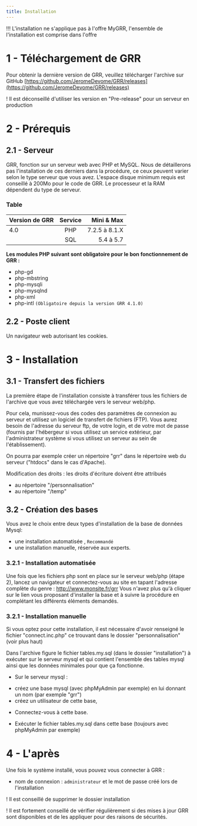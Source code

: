 ```yaml
---
title: Installation
---
```


!!! L'installation ne s'applique pas à l'offre MyGRR, l'ensemble de l'installation est comprise dans l'offre


# 1 - Téléchargement de GRR

Pour obtenir la dernière version de GRR, veuillez télécharger l'archive sur GitHub  [https://github.com/JeromeDevome/GRR/releases](https://github.com/JeromeDevome/GRR/releases)

! Il est déconseillé d'utiliser les version en "Pre-release" pour un serveur en production


# 2 - Prérequis

## 2.1 - Serveur

GRR, fonction sur un serveur web avec PHP et MySQL. Nous de détaillerons pas l'installation de ces derniers dans la procédure, ce ceux peuvent varier selon le type serveur que vous avez. L'espace disque minimum requis est conseillé à 200Mo pour le code de GRR. Le processeur et la RAM dépendent du type de serveur.


### Table

| Version de GRR       | Service                       | Mini & Max       |
| :-------------------------- | :---------------------------: | -------------------: |
| 4.0 							 | PHP							  | 7.2.5 à 8.1.X    |
| 								   | SQL               			    | 5.4 à 5.7       	  |


**Les modules PHP suivant sont obligatoire pour le bon fonctionnement de GRR :**
* php-gd
* php-mbstring
* php-mysqli
* php-mysqlnd
* php-xml
* php-intl `(Obligatoire depuis la version GRR 4.1.0)`

## 2.2 - Poste client

Un navigateur web autorisant les cookies.

# 3 - Installation

## 3.1 - Transfert des fichiers

La première étape de l'installation consiste à transférer tous les fichiers de
l'archive que vous avez téléchargée vers le serveur web/php.

Pour cela, munissez-vous des codes des paramètres de connexion au serveur et
utilisez un logiciel de transfert de fichiers (FTP). Vous aurez besoin de l'adresse du serveur ftp, de votre login, et de votre  mot de passe (fournis par l'hébergeur si vous utilisez un service extérieur, par l'administrateur système si vous utilisez un serveur au sein de l'établissement).

On pourra par exemple créer un répertoire "grr" dans le répertoire
web du serveur ("htdocs" dans le cas d'Apache).

Modification des droits : les droits d'écriture doivent être attribués
* au répertoire "/personnalisation" 
* au répertoire "/temp"

## 3.2 - Création des bases


Vous avez le choix entre deux types d'installation de la base de données Mysql:
*  une installation automatisée , `Recommandé`
*  une installation manuelle, réservée aux experts.


### 3.2.1 - Installation automatisée


Une fois que les fichiers php sont en place sur le serveur web/php (étape 2),
lancez un navigateur et connectez-vous au site en tapant l'adresse complète du
genre : http://www.monsite.fr/grr
Vous n'avez plus qu'à cliquer sur le lien vous proposant d'installer la base
et à suivre la procédure en complétant les différents éléments demandés.


### 3.2.1 - Installation manuelle

Si vous optez pour cette installation, il est nécessaire d'avoir renseigné le
fichier "connect.inc.php" ce trouvant dans le dossier "personnalisation" (voir plus haut)

Dans l'archive figure le fichier tables.my.sql (dans le dossier "installation") à exécuter sur le serveur mysql et qui
contient l'ensemble des tables mysql ainsi que les données minimales pour
que ça fonctionne.

-  Sur le serveur mysql :
* créez une base mysql (avec phpMyAdmin par exemple) en lui donnant un nom (par
exemple "grr")
* créez un utilisateur de cette base,

-  Connectez-vous à cette base.
* Exécuter le  fichier tables.my.sql dans cette base
(toujours avec phpMyAdmin par exemple)


# 4 - L'après

Une fois le système installé, vous pouvez vous connecter à GRR :
-  nom de connexion : `administrateur` et le mot de passe créé lors de l'installation


! Il est conseillé de supprimer le dossier installation

! Il est fortement conseillé de vérifier régulièrement si des mises à jour GRR sont disponibles et de les appliquer pour des raisons de sécurités.